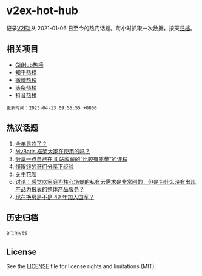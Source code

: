 # v2ex-hot-hub

 记录[V2EX](https://www.v2ex.com/)从 2021-01-06 日至今的热门话题。每小时抓取一次数据，按天[归档](archives)。
 
 ## 相关项目

- [GitHub热榜](https://github.com/snaildev/github-hot-hub)
- [知乎热榜](https://github.com/snaildev/zhihu-hot-hub)
- [微博热榜](https://github.com/snaildev/weibo-hot-hub)
- [头条热榜](https://github.com/snaildev/toutiao-hot-hub)
- [抖音热榜](https://github.com/snaildev/douyin-hot-hub)


 `更新时间：2023-04-13 09:55:55 +0800`

## 热议话题

1. [今年是咋了？](https://www.v2ex.com/t/931938)
1. [MyBatis 框架大家在使用的吗？](https://www.v2ex.com/t/931976)
1. [分享一点自己在 B 站收藏的“比较有质量”的课程](https://www.v2ex.com/t/931949)
1. [懂眼镜的哥们分享下经验](https://www.v2ex.com/t/931825)
1. [关于花呗](https://www.v2ex.com/t/931880)
1. [讨论：感觉以家庭为核心场景的私有云需求是非常刚的，但是为什么没有出现产品力报表的整体产品服务？](https://www.v2ex.com/t/931935)
1. [现在换房是不是 49 年加入国军？](https://www.v2ex.com/t/931857)

## 历史归档

[archives](archives)

## License

See the [LICENSE](LICENSE) file for license rights and limitations (MIT).

